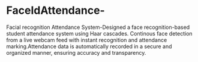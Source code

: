 # FaceIdAttendance-
Facial recognition Attendance System-Designed a face recognition-based student attendance system using Haar cascades. Continous face detection from a live webcam feed with instant recognition and attendance  marking.Attendance data is automatically recorded in a secure and organized manner, ensuring  accuracy and transparency.
